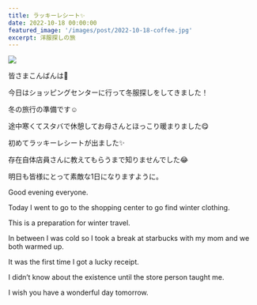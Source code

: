 ```yaml
---
title: ラッキーレシート✨
date: 2022-10-18 00:00:00
featured_image: '/images/post/2022-10-18-coffee.jpg'
excerpt: 洋服探しの旅
---
```


![](https://yutarochan.github.io/yurumina/images/post/2022-10-18-coffee.jpg)

皆さまこんばんは🌙

今日はショッピングセンターに行って冬服探しをしてきました！

冬の旅行の準備です☺

途中寒くてスタバで休憩してお母さんとほっこり暖まりました😋

初めてラッキーレシートが出ました✨

存在自体店員さんに教えてもらうまで知りませんでした😂

明日も皆様にとって素敵な1日になりますように。


Good evening everyone.

Today I went to go to the shopping center to go find winter clothing.

This is a preparation for winter travel.

In between I was cold so I took a break at starbucks with my mom and we both warmed up.

It was the first time I got a lucky receipt.

I didn’t know about the existence until the store person taught me.

I wish you have a wonderful day tomorrow.
